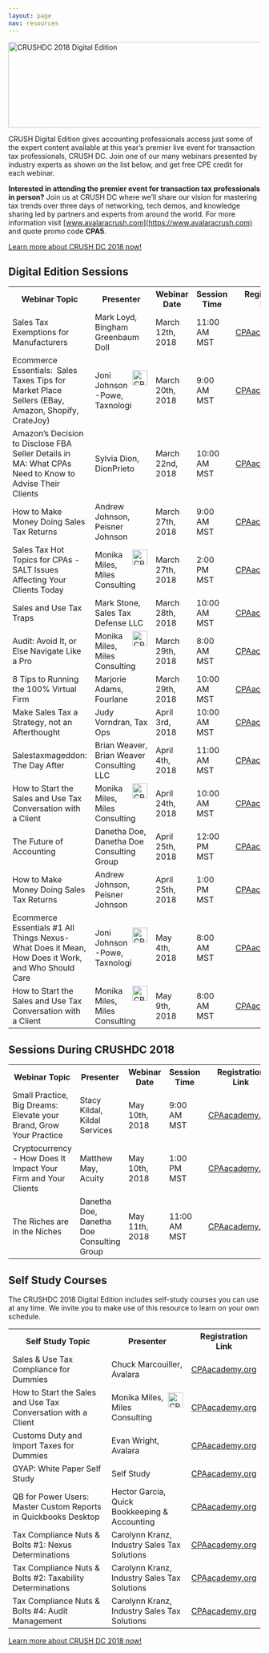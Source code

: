 ```yaml
---
layout: page
nav: resources
---
```


<img src="/public/images/crushdc_digital.png" width="512" height="171" alt="CRUSHDC 2018 Digital Edition" />

CRUSH Digital Edition gives accounting professionals access just some of the expert content available at this year’s premier live event for transaction tax professionals, CRUSH DC. Join one of our many webinars presented by industry experts as shown on the list below, and get free CPE credit for each webinar.

**Interested in attending the premier event for transaction tax professionals in person?** Join us at CRUSH DC where we’ll share our vision for mastering tax trends over three days of networking, tech demos, and knowledge sharing led by partners and experts from around the world. For more information visit [www.avalaracrush.com](https://www.avalaracrush.com) and quote promo code **CPA5**.

<p class="btn-callout"><a href="http://www.avalaracrush.com/events/crush-dc-2018/event-summary-67b6e698ed174ce7bb0b602320e448d3.aspx" role="button">Learn more about CRUSH DC 2018 now!</a></p>

## Digital Edition Sessions

<div class="mobile-table">
  <table class="styled-table">
    <tr>
      <th>Webinar Topic</th>
      <th>Presenter</th>
      <th>Webinar Date</th>
      <th>Session Time</th>
      <th>Registration Link</th>
    </tr>
    <tr>
      <td>Sales Tax Exemptions for Manufacturers</td>
      <td>Mark Loyd, Bingham Greenbaum Doll</td>
      <td>March 12th, 2018</td>
      <td>11:00 AM MST</td>
      <td><a href="https://www.cpaacademy.org/webinars/a0D4400000UDw7PEAT">CPAacademy.org</a></td>
    </tr>
    <tr>
      <td>Ecommerce Essentials:  Sales Taxes Tips for Market Place Sellers (EBay, Amazon, Shopify, CrateJoy)</td>
      <td><img src="/public/images/crushdc_silver.png" width="30" height="30" align="right" alt="CRUSHDC 2018 Silver Sponsor" />Joni Johnson-Powe, Taxnologi</td>
      <td>March 20th, 2018</td>
      <td>9:00 AM MST</td>
      <td><a href="https://www.cpaacademy.org/webinars/a0D4400000UEUmxEAH">CPAacademy.org</a></td>
    </tr>
    <tr>
      <td>Amazon’s Decision to Disclose FBA Seller Details in MA: What CPAs Need to Know to Advise Their Clients</td>
      <td>Sylvia Dion, DionPrieto</td>
      <td>March 22nd, 2018</td>
      <td>10:00 AM MST</td>
      <td><a href="https://www.cpaacademy.org/webinars/a0D4400000UnMq3EAF">CPAacademy.org</a></td>
    </tr>
    <tr>
      <td>How to Make Money Doing Sales Tax Returns</td>
      <td>Andrew Johnson, Peisner Johnson</td>
      <td>March 27th, 2018</td>
      <td>9:00 AM MST</td>
      <td><a href="https://www.cpaacademy.org/webinars/a0D4400000UqX8MEAV">CPAacademy.org</a></td>
    </tr>
    <tr>
      <td>Sales Tax Hot Topics for CPAs -SALT Issues Affecting Your Clients Today</td>
      <td><img src="/public/images/crushdc_silver.png" width="30" height="30" align="right" alt="CRUSHDC 2018 Silver Sponsor" />Monika Miles, Miles Consulting</td>
      <td>March 27th, 2018</td>
      <td>2:00 PM MST</td>
      <td><a href="https://www.cpaacademy.org/webinars/a0D4400000Upc7sEAB">CPAacademy.org</a></td>
    </tr>
    <tr>
      <td>Sales and Use Tax Traps</td>
      <td>Mark Stone, Sales Tax Defense LLC</td>
      <td>March 28th, 2018</td>
      <td>10:00 AM MST</td>
      <td><a href="https://www.cpaacademy.org/webinars/a0D4400000UpdXQEAZ">CPAacademy.org</a></td>
    </tr>
    <tr>
      <td>Audit: Avoid It, or Else Navigate Like a Pro</td>
      <td><img src="/public/images/crushdc_silver.png" width="30" height="30" align="right" alt="CRUSHDC 2018 Silver Sponsor" />Monika Miles, Miles Consulting</td>
      <td>March 29th, 2018</td>
      <td>8:00 AM MST</td>
      <td><a href="https://www.cpaacademy.org/webinars/a0D4400000UEbbDEAT">CPAacademy.org</a></td>
    </tr>
    <tr>
      <td>8 Tips to Running the 100%  Virtual Firm</td>
      <td>Marjorie Adams, Fourlane</td>
      <td>March 29th, 2018</td>
      <td>10:00 AM MST</td>
      <td><a href="https://www.cpaacademy.org/webinars/a0D4400000TZ5urEAD">CPAacademy.org</a></td>
    </tr>
    <tr>
      <td>Make Sales Tax a Strategy, not an Afterthought</td>
      <td>Judy Vorndran, Tax Ops</td>
      <td>April 3rd, 2018</td>
      <td>10:00 AM MST</td>
      <td><a href="https://www.cpaacademy.org/webinars/a0D4400000Uo1j1EAB">CPAacademy.org</a></td>
    </tr>
    <tr>
      <td>Salestaxmageddon: The Day After</td>
      <td>Brian Weaver, Brian Weaver Consulting LLC</td>
      <td>April 4th, 2018</td>
      <td>11:00 AM MST</td>
      <td><a href="https://www.cpaacademy.org/webinars/a0D4400000UqekJEAR">CPAacademy.org</a></td>
    </tr>
    <tr>
      <td>How to Start the Sales and Use Tax Conversation with a Client</td>
      <td><img src="/public/images/crushdc_silver.png" width="30" height="30" align="right" alt="CRUSHDC 2018 Silver Sponsor" />Monika Miles, Miles Consulting</td>
      <td>April 24th, 2018</td>
      <td>10:00 AM MST</td>
      <td><a href="https://www.cpaacademy.org/webinars/a0D4400000Uqdc6EAB">CPAacademy.org</a></td>
    </tr>
    <tr>
      <td>The Future of Accounting</td>
      <td>Danetha Doe, Danetha Doe Consulting Group</td>
      <td>April 25th, 2018</td>
      <td>12:00 PM MST</td>
      <td><a href="https://www.cpaacademy.org/webinars/a0D4400000UqcWhEAJ">CPAacademy.org</a></td>
    </tr>
    <tr>
      <td>How to Make Money Doing Sales Tax Returns</td>
      <td>Andrew Johnson, Peisner Johnson</td>
      <td>April 25th, 2018</td>
      <td>1:00 PM MST</td>
      <td><a href="https://www.cpaacademy.org/webinars/a0D4400000UqXDvEAN">CPAacademy.org</a></td>
    </tr>
    <tr>
      <td>Ecommerce Essentials #1 All Things Nexus- What Does it Mean, How Does it Work, and Who Should Care</td>
      <td><img src="/public/images/crushdc_silver.png" width="30" height="30" align="right" alt="CRUSHDC 2018 Silver Sponsor" />Joni Johnson-Powe, Taxnologi</td>
      <td>May 4th, 2018</td>
      <td>8:00 AM MST</td>
      <td><a href="https://www.cpaacademy.org/webinars/a0D4400000UBwtEEAT">CPAacademy.org</a></td>
    </tr>
    <tr>
      <td>How to Start the Sales and Use Tax Conversation with a Client</td>
      <td><img src="/public/images/crushdc_silver.png" width="30" height="30" align="right" alt="CRUSHDC 2018 Silver Sponsor" />Monika Miles, Miles Consulting</td>
      <td>May 9th, 2018</td>
      <td>8:00 AM MST</td>
      <td><a href="https://www.cpaacademy.org/webinars/a0D4400000UqdfEEAR">CPAacademy.org</a></td>
    </tr>
  </table>
</div>

## Sessions During CRUSHDC 2018

<div class="mobile-table">
  <table class="styled-table">
    <tr>
      <th>Webinar Topic</th>
      <th>Presenter</th>
      <th>Webinar Date</th>
      <th>Session Time</th>
      <th>Registration Link</th>
    </tr>
    <tr>
      <td>Small Practice, Big Dreams: Elevate your Brand, Grow Your Practice</td>
      <td>Stacy Kildal, Kildal Services</td>
      <td>May 10th, 2018</td>
      <td>9:00 AM MST</td>
      <td><a href="https://www.cpaacademy.org/webinars/a0D4400000Uq28HEAR">CPAacademy.org</a></td>
    </tr>
    <tr>
      <td>Cryptocurrency - How Does It Impact Your Firm and Your  Clients</td>
      <td>Matthew May, Acuity</td>
      <td>May 10th, 2018</td>
      <td>1:00 PM MST</td>
      <td><a href="https://www.cpaacademy.org/webinars/a0D4400000UDKGeEAP">CPAacademy.org</a></td>
    </tr>
    <tr>
      <td>The Riches are in the Niches</td>
      <td>Danetha Doe, Danetha Doe Consulting Group</td>
      <td>May 11th, 2018</td>
      <td>11:00 AM MST</td>
      <td><a href="https://www.cpaacademy.org/webinars/a0D4400000Uqd4jEAB">CPAacademy.org</a></td>
    </tr>
  </table>
</div>

## Self Study Courses

The CRUSHDC 2018 Digital Edition includes self-study courses you can use at any time.  We invite you to make use of this resource to learn on your own schedule.

<div class="mobile-table">
  <table class="styled-table">
    <tr>
      <th>Self Study Topic</th>
      <th>Presenter</th>
      <th>Registration Link</th>
    </tr>
    <tr>
      <td>Sales & Use Tax Compliance for Dummies</td>
      <td>Chuck Marcouiller, Avalara</td>
      <td><a href="https://www.cpaacademy.org/self_study_show/a0D4400000SMQpREAX">CPAacademy.org</a></td>
    </tr>
    <tr>
      <td>How to Start the Sales and Use Tax Conversation with a Client</td>
      <td><img src="/public/images/crushdc_silver.png" width="30" height="30" align="right" alt="CRUSHDC 2018 Silver Sponsor" />Monika Miles, Miles Consulting</td>
      <td><a href="https://www.cpaacademy.org/self_study_show/a0D4400000SMQsuEAH">CPAacademy.org</a></td>
    </tr>
    <tr>
      <td>Customs Duty and Import Taxes for Dummies</td>
      <td>Evan Wright, Avalara</td>
      <td><a href="https://www.cpaacademy.org/self_study_show/a0D4400000SMQrIEAX">CPAacademy.org</a></td>
    </tr>
    <tr>
      <td>GYAP: White Paper Self Study</td>
      <td>Self Study</td>
      <td><a href="https://www.cpaacademy.org/self_study_show/a0D4400000SMZJgEAP">CPAacademy.org</a></td>
    </tr>
    <tr>
      <td>QB for Power Users: Master Custom Reports in Quickbooks Desktop</td>
      <td>Hector Garcia, Quick Bookkeeping & Accounting</td>
      <td><a href="https://www.cpaacademy.org/self_study_show/a0D4400000SMZJ7EAP">CPAacademy.org</a></td>
    </tr>
    <tr>
      <td>Tax Compliance Nuts & Bolts #1: Nexus Determinations</td>
      <td>Carolynn Kranz, Industry Sales Tax Solutions</td>
      <td><a href="https://www.cpaacademy.org/self_study_show/a0D4400000UnQgHEAV">CPAacademy.org</a></td>
    </tr>
    <tr>
      <td>Tax Compliance Nuts & Bolts #2: Taxability Determinations</td>
      <td>Carolynn Kranz, Industry Sales Tax Solutions</td>
      <td><a href="https://www.cpaacademy.org/self_study_show/a0D4400000TZNkREAX">CPAacademy.org</a></td>
    </tr>
    <tr>
      <td>Tax Compliance Nuts & Bolts #4: Audit Management</td>
      <td>Carolynn Kranz, Industry Sales Tax Solutions</td>
      <td><a href="https://www.cpaacademy.org/self_study_show/a0D4400000TZNtJEAX">CPAacademy.org</a></td>
    </tr>
  </table>
</div>

<p class="btn-callout"><a href="http://www.avalaracrush.com/events/crush-dc-2018/event-summary-67b6e698ed174ce7bb0b602320e448d3.aspx" role="button">Learn more about CRUSH DC 2018 now!</a></p>
